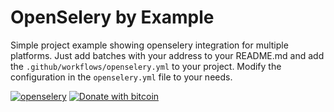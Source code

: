 # OpenSelery by Example
Simple project example showing openselery integration for multiple platforms.
Just add batches with your address to your README.md and add the `.github/workflows/openselery.yml` to your project.
Modify the configuration in the `openselery.yml` file to your needs.

[![openselery](https://github.com/protontypes/seleryexample/workflows/openselery/badge.svg)](https://github.com/protontypes/seleryexample/actions)
[![Donate with bitcoin](https://en.cryptobadges.io/badge/small/3PVdiyLPR7MgaeFRJLW9mfuESZS2aAPX9w)](https://en.cryptobadges.io/donate/3PVdiyLPR7MgaeFRJLW9mfuESZS2aAPX9w)     
